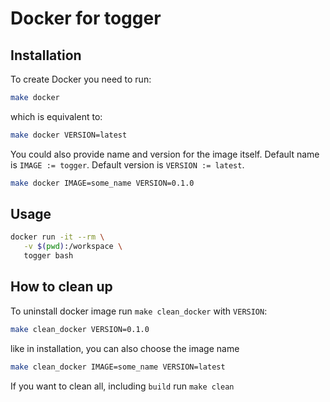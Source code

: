 # Docker for togger

## Installation

To create Docker you need to run:

```bash
make docker
```

which is equivalent to:

```bash
make docker VERSION=latest
```

You could also provide name and version for the image itself.
Default name is `IMAGE := togger`.
Default version is `VERSION := latest`.

```bash
make docker IMAGE=some_name VERSION=0.1.0
```

## Usage

```bash
docker run -it --rm \
   -v $(pwd):/workspace \
   togger bash
```

## How to clean up

To uninstall docker image run `make clean_docker` with `VERSION`:

```bash
make clean_docker VERSION=0.1.0
```

like in installation, you can also choose the image name

```bash
make clean_docker IMAGE=some_name VERSION=latest
```

If you want to clean all, including `build` run `make clean`
